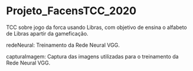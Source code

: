 # Projeto_FacensTCC_2020
TCC sobre jogo da forca usando Libras, com objetivo de ensina o alfabeto de Libras apartir da gameficação.

redeNeural: Treinamento da Rede Neural VGG.

capturaImagem: Captura das imagens utilizadas para o treinamento da Rede Neural VGG.

